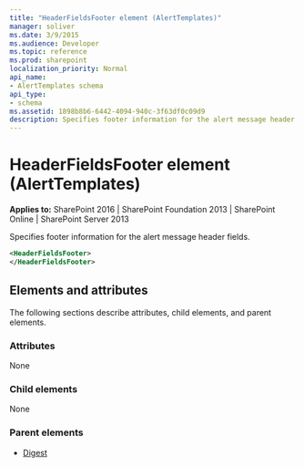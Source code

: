 ```yaml
---
title: "HeaderFieldsFooter element (AlertTemplates)"
manager: soliver
ms.date: 3/9/2015
ms.audience: Developer
ms.topic: reference
ms.prod: sharepoint
localization_priority: Normal
api_name:
- AlertTemplates schema
api_type:
- schema
ms.assetid: 1898b8b6-6442-4094-940c-3f63df0c09d9
description: Specifies footer information for the alert message header fields.
---
```


# HeaderFieldsFooter element (AlertTemplates)

**Applies to:** SharePoint 2016 | SharePoint Foundation 2013 | SharePoint Online | SharePoint Server 2013
  
Specifies footer information for the alert message header fields.
  
```XML
<HeaderFieldsFooter>
</HeaderFieldsFooter>
```

## Elements and attributes

The following sections describe attributes, child elements, and parent elements.

### Attributes

None
  
### Child elements

None
  
### Parent elements

- [Digest](digest-element-alerttemplates.md)
   

